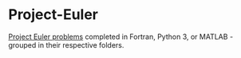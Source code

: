 # Project-Euler

[Project Euler problems](https://projecteuler.net/archives) completed in Fortran, Python 3, or MATLAB - grouped in their respective folders.
